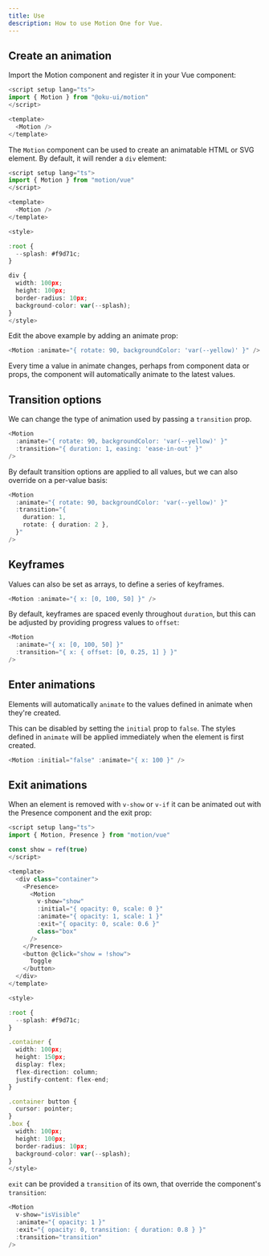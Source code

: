 ```yaml
---
title: Use
description: How to use Motion One for Vue.
---
```



## Create an animation

Import the Motion component and register it in your Vue component:

```ts
<script setup lang="ts">
import { Motion } from "@oku-ui/motion"
</script>

<template>
  <Motion />
</template>
```

The `Motion` component can be used to create an animatable HTML or SVG element. By default, it will render a `div` element:

```ts
<script setup lang="ts">
import { Motion } from "motion/vue"
</script>

<template>
  <Motion />
</template>

<style>

:root {
  --splash: #f9d71c;
}

div {
  width: 100px;
  height: 100px;
  border-radius: 10px;
  background-color: var(--splash);
}
</style>
```

Edit the above example by adding an animate prop:


```ts
<Motion :animate="{ rotate: 90, backgroundColor: 'var(--yellow)' }" />
```

Every time a value in animate changes, perhaps from component data or props, the component will automatically animate to the latest values.

## Transition options

We can change the type of animation used by passing a `transition` prop.

```ts
<Motion
  :animate="{ rotate: 90, backgroundColor: 'var(--yellow)' }"
  :transition="{ duration: 1, easing: 'ease-in-out' }"
/>
```

By default transition options are applied to all values, but we can also override on a per-value basis:

```ts
<Motion
  :animate="{ rotate: 90, backgroundColor: 'var(--yellow)' }"
  :transition="{
    duration: 1,
    rotate: { duration: 2 },
  }"
/>
```

## Keyframes

Values can also be set as arrays, to define a series of keyframes.

```ts
<Motion :animate="{ x: [0, 100, 50] }" />
```

By default, keyframes are spaced evenly throughout `duration`, but this can be adjusted by providing progress values to `offset`:

```ts
<Motion
  :animate="{ x: [0, 100, 50] }"
  :transition="{ x: { offset: [0, 0.25, 1] } }"
/>
```

## Enter animations

Elements will automatically `animate` to the values defined in animate when they're created.

This can be disabled by setting the `initial` prop to `false`. The styles defined in `animate` will be applied immediately when the element is first created.

```ts
<Motion :initial="false" :animate="{ x: 100 }" />
```

## Exit animations

When an element is removed with `v-show` or `v-if` it can be animated out with the Presence component and the exit prop:

```ts
<script setup lang="ts">
import { Motion, Presence } from "motion/vue"

const show = ref(true)
</script>

<template>
  <div class="container">
    <Presence>
      <Motion
        v-show="show"
        :initial="{ opacity: 0, scale: 0 }"
        :animate="{ opacity: 1, scale: 1 }"
        :exit="{ opacity: 0, scale: 0.6 }"
        class="box"
      />
    </Presence>
    <button @click="show = !show">
      Toggle
    </button>
  </div>
</template>

<style>

:root {
  --splash: #f9d71c;
}

.container {
  width: 100px;
  height: 150px;
  display: flex;
  flex-direction: column;
  justify-content: flex-end;
}

.container button {
  cursor: pointer;
}
.box {
  width: 100px;
  height: 100px;
  border-radius: 10px;
  background-color: var(--splash);
}
</style>
```

`exit` can be provided a `transition` of its own, that override the component's `transition`:

```ts
<Motion
  v-show="isVisible"
  :animate="{ opacity: 1 }"
  :exit="{ opacity: 0, transition: { duration: 0.8 } }"
  :transition="transition"
/>
```